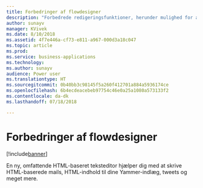 ```yaml
---
title: Forbedringer af flowdesigner
description: "Forbedrede redigeringsfunktioner, herunder mulighed for at kopiere og indsætte handlinger, og en ny HTML-editor til RTF-mails."
author: sunayv
manager: KVivek
ms.date: 8/10/2018
ms.assetid: 4f7e446a-cf73-e811-a967-000d3a18c047
ms.topic: article
ms.prod: 
ms.service: business-applications
ms.technology: 
ms.author: sunayv
audience: Power user
ms.translationtype: HT
ms.sourcegitcommit: 0b40bb3c98145f5a260f412701a884a5936174ce
ms.openlocfilehash: 6b4ecdeacebeb97754c46e0a25a1080a573133f2
ms.contentlocale: da-dk
ms.lasthandoff: 07/18/2018

---
```

# <a name="flow-designer-enhancements"></a>Forbedringer af flowdesigner


[!include[banner](../../includes/banner.md)]

En ny, omfattende HTML-baseret teksteditor hjælper dig med at skrive HTML-baserede mails, HTML-indhold til dine Yammer-indlæg, tweets og meget mere.


